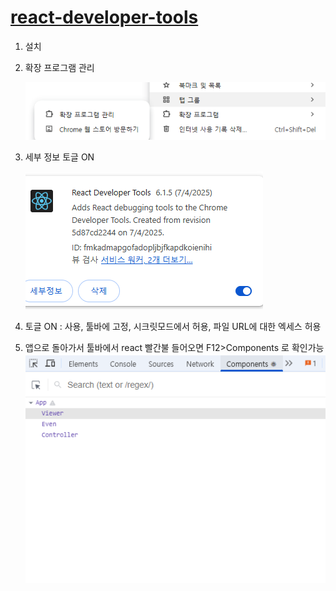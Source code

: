 # [react-developer-tools](https://chromewebstore.google.com/detail/react-developer-tools/fmkadmapgofadopljbjfkapdkoienihi?hl=ko)

1. 설치
2. 확장 프로그램 관리

   ![확장프로그맹 관리](image-1.png)

3. 세부 정보
   토글 ON

   ![alt text](image-2.png)

4. 토글 ON : 사용, 툴바에 고정, 시크릿모드에서 허용, 파일 URL에 대한 엑세스 허용

5. 앱으로 돌아가서 툴바에서 react 빨간불 들어오면 F12>Components 로 확인가능
   ![alt text](image.png)
